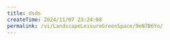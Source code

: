 ```yaml
---
title: dsds
createTime: 2024/11/07 23:24:08
permalink: /vi/LandscapeLeisureGreenSpace/9eN7B6Yo/
---
```

